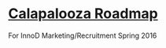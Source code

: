 # [Calapalooza Roadmap](http://calapalooza.herokuapp.com/)

For InnoD Marketing/Recruitment Spring 2016
